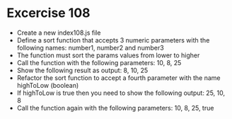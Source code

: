 # Excercise 108

* Create a new index108.js file
* Define a sort function that accepts 3 numeric parameters with the following names: number1, number2 and number3
* The function must sort the params values from lower to higher
* Call the function with the following parameters: 10, 8, 25
* Show the following result as output: 8, 10, 25
* Refactor the sort function to accept a fourth parameter with the name highToLow (boolean)
* If highToLow is true then you need to show the following output: 25, 10, 8
* Call the function again with the following parameters: 10, 8, 25, true
